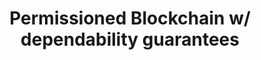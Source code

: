 ---
title: "Permissioned Blockchain w/ dependability guarantees"

externalUrl: "https://github.com/Simons36/hds-serenity-ledger"
summary: "Created a permissioned blockchain system, where clients could use the blockchain to transfer money, and up to 1/3 of node arbitrary faults were tolerated. For consensus, this blockchain used the [QBFT Protocol](https://arxiv.org/pdf/2002.03613)"
showReadingTime: false
showDate: false
_build:
  render: "never"
  list: "local"
weight: 4
---